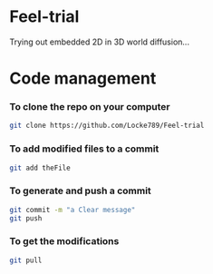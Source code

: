 # Feel-trial
Trying out embedded 2D in 3D world diffusion...

# Code management
### To clone the repo on your computer
```bash
git clone https://github.com/Locke789/Feel-trial
```
### To add modified files to a commit
```bash
git add theFile
```
### To generate and push a commit
```bash
git commit -m "a Clear message"
git push
```
### To get the modifications
```bash
git pull
```
